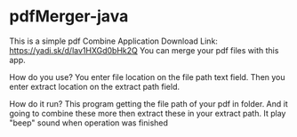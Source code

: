 # pdfMerger-java
This is a simple pdf Combine Application
Download Link: https://yadi.sk/d/lav1HXGd0bHk2Q
You can merge your pdf files with this app.

How do you use?
You enter file location on the file path text field.
Then you enter extract location on the extract path field.

How do it run?
This program getting the file path of your pdf in folder.
And it going to combine these more then extract these in your extract path.
It play "beep" sound when operation was finished
